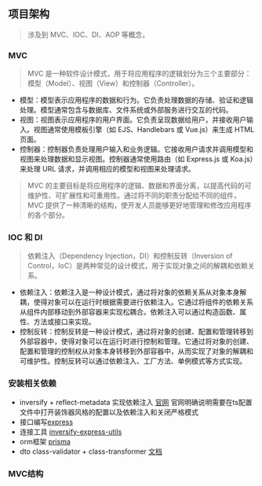 ## 项目架构

> 涉及到 MVC、IOC、DI、AOP 等概念，


### MVC
> MVC 是一种软件设计模式，用于将应用程序的逻辑划分为三个主要部分：模型（Model）、视图（View）和控制器（Controller）。

- 模型：模型表示应用程序的数据和行为。它负责处理数据的存储、验证和逻辑处理。模型通常包含与数据库、文件系统或外部服务进行交互的代码。
- 视图：视图表示应用程序的用户界面。它负责呈现数据给用户，并接收用户输入。视图通常使用模板引擎（如 EJS、Handlebars 或 Vue.js）来生成 HTML 页面。
- 控制器：控制器负责处理用户输入和业务逻辑。它接收用户请求并调用模型和视图来处理数据和显示视图。控制器通常使用路由（如 Express.js 或 Koa.js）来处理 URL 请求，并调用相应的模型和视图来处理请求。

>MVC 的主要目标是将应用程序的逻辑、数据和界面分离，以提高代码的可维护性、可扩展性和可重用性。通过将不同的职责分配给不同的组件，MVC 提供了一种清晰的结构，使开发人员能够更好地管理和修改应用程序的各个部分。

### IOC 和 DI
> 依赖注入（Dependency Injection，DI）和控制反转（Inversion of Control，IoC）是两种常见的设计模式，用于实现对象之间的解耦和依赖关系。

- 依赖注入：依赖注入是一种设计模式，通过将对象的依赖关系从对象本身解耦，使得对象可以在运行时根据需要进行依赖注入。它通过将组件的依赖关系从组件内部移动到外部容器来实现松耦合。依赖注入可以通过构造函数、属性、方法或接口来实现。
- 控制反转：控制反转是一种设计模式，通过将对象的创建、配置和管理转移到外部容器中，使得对象可以在运行时进行控制和管理。它通过将对象的创建、配置和管理的控制权从对象本身转移到外部容器中，从而实现了对象的解耦和可维护性。控制反转可以通过依赖注入、工厂方法、单例模式等方式实现。


### 安装相关依赖

- inversify + reflect-metadata 实现依赖注入 [官网](https://doc.inversify.cloud/zh_cn/installation) 官网明确说明需要在ts配置文件中打开装饰器风格的配置以及依赖注入和关闭严格模式
- 接口编写[express](https://www.expressjs.com.cn/)
- 连接工具 [inversify-express-utils](https://www.npmjs.com/package/inversify-express-utils)
- orm框架 [prisma](https://www.prisma.io/)
- dto class-validator + class-transformer [文档](https://www.npmjs.com/package/class-validator)


### MVC结构